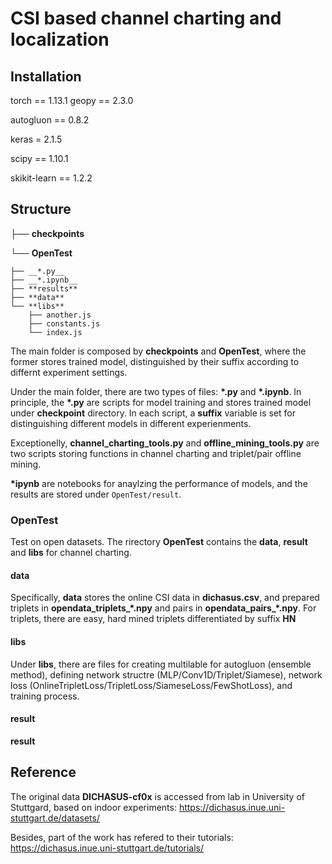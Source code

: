 # CSI based channel charting and localization

## Installation
torch == 1.13.1
geopy == 2.3.0

autogluon == 0.8.2

keras = 2.1.5

scipy == 1.10.1

skikit-learn == 1.2.2

## Structure


├── **checkpoints**

└── **OpenTest**

    ├── __*.py__
    ├── __*.ipynb__
    ├── **results**
    ├── **data**
    └── **libs**
        ├── another.js
        ├── constants.js
        └── index.js

The main folder is composed by **checkpoints** and **OpenTest**, where the former stores trained model, distinguished by their suffix according to differnt experiment settings. 

Under the main folder, there are two types of files: __*.py__ and __*.ipynb__. In principle, the __*.py__ are scripts for model training and stores trained model under **checkpoint** 
directory. In each script, a __suffix__ variable is set for distinguishing different models in different experienments.

Exceptionelly, __channel_charting_tools.py__ and __offline_mining_tools.py__ are two scripts storing functions in channel charting and triplet/pair offline mining.

__*ipynb__ are notebooks for anaylzing the performance of models, and the results are stored under ```OpenTest/result```.

### **OpenTest**
Test on open datasets. The rirectory **OpenTest** contains the **data**, **result** and **libs** for channel charting. 
#### **data**
Specifically, **data** stores the online CSI data in __dichasus.csv__, and prepared triplets in **opendata_triplets_*.npy** and pairs in **opendata_pairs_*.npy**. For triplets, there are easy, hard mined triplets differentiated by suffix **HN**
#### **libs**
Under **libs**, there are files for creating multilable for autogluon (ensemble method), defining network structre (MLP/Conv1D/Triplet/Siamese), network loss (OnlineTripletLoss/TripletLoss/SiameseLoss/FewShotLoss), and training process.
#### **result**
**result** 

## Reference
The original data __DICHASUS-cf0x__ is accessed from lab in University of Stuttgard, based on indoor experiments: 
<https://dichasus.inue.uni-stuttgart.de/datasets/>

Besides, part of the work has refered to their tutorials:
<https://dichasus.inue.uni-stuttgart.de/tutorials/>
